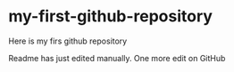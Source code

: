 # my-first-github-repository
Here is my firs github repository

Readme has just edited manually. One more edit on GitHub
